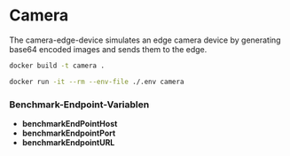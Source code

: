 # Camera
The camera-edge-device simulates an edge camera device by generating base64 encoded images and sends them to the edge.

```bash
docker build -t camera .
```

```bash
docker run -it --rm --env-file ./.env camera
```
<p><h3>Benchmark-Endpoint-Variablen</h3></p>
<ul>
  <li><b>benchmarkEndPointHost</b></li>
  <li><b>benchmarkEndpointPort</b></li>
  <li><b>benchmarkEndpointURL</b></li>
</ul>
